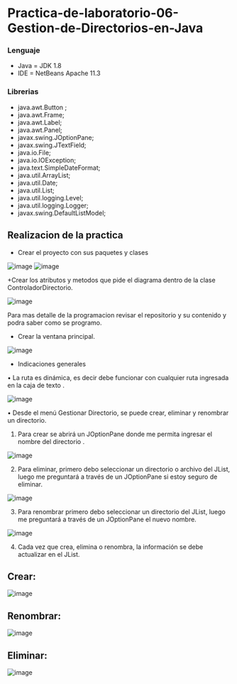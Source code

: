 # Practica-de-laboratorio-06-Gestion-de-Directorios-en-Java

### Lenguaje

+ Java = JDK 1.8
+ IDE = NetBeans Apache 11.3

### Librerias

+ java.awt.Button ;
+ java.awt.Frame;
+ java.awt.Label;
+ java.awt.Panel;
+ javax.swing.JOptionPane;
+ javax.swing.JTextField;
+ java.io.File;
+ java.io.IOException;
+ java.text.SimpleDateFormat;
+ java.util.ArrayList;
+ java.util.Date;
+ java.util.List;
+ java.util.logging.Level;
+ java.util.logging.Logger;
+ javax.swing.DefaultListModel;

## Realizacion de la practica

+ Crear el proyecto con sus paquetes y clases

![image](https://user-images.githubusercontent.com/65028395/86561314-f72f7880-bf25-11ea-8dc3-19d9a44b408e.png)
![image](https://user-images.githubusercontent.com/65028395/86561323-fdbdf000-bf25-11ea-94a3-c54affc2c3ee.png)

+Crear los atributos y metodos que pide el diagrama dentro de la clase ControladorDirectorio.

![image](https://user-images.githubusercontent.com/65028395/86561370-14fcdd80-bf26-11ea-823d-ec348a2a4783.png)

Para mas detalle de la programacion revisar el repositorio y su contenido y podra saber como se programo.

+ Crear la ventana principal.

![image](https://user-images.githubusercontent.com/65028395/86561410-2d6cf800-bf26-11ea-96da-f77eb05d8321.png)

+ Indicaciones generales 

•	La ruta es dinámica, es decir debe funcionar con cualquier ruta ingresada en la caja de texto .

![image](https://user-images.githubusercontent.com/65028395/86561451-483f6c80-bf26-11ea-8e89-f7e213c92015.png)

•	Desde el menú Gestionar Directorio, se puede crear, eliminar y renombrar un directorio. 

1.	Para crear se abrirá un JOptionPane donde me permita ingresar el nombre del directorio .

![image](https://user-images.githubusercontent.com/65028395/86561484-5e4d2d00-bf26-11ea-86ec-3c978dd34ce6.png)

2.	Para eliminar, primero debo seleccionar un directorio o archivo del JList, luego me preguntará a través de un JOptionPane si estoy seguro de eliminar. 

![image](https://user-images.githubusercontent.com/65028395/86561521-72912a00-bf26-11ea-9e53-be53e03b47ba.png)

3.	Para renombrar primero debo seleccionar un directorio del JList, luego me preguntará a través de un JOptionPane el nuevo nombre. 

![image](https://user-images.githubusercontent.com/65028395/86561548-80df4600-bf26-11ea-8ec5-d7d32ab5a65a.png)

4.	Cada vez que crea, elimina o renombra, la información se debe actualizar en el JList.

## Crear:

![image](https://user-images.githubusercontent.com/65028395/86561598-a2403200-bf26-11ea-9d09-d046ca720697.png)

## Renombrar:

![image](https://user-images.githubusercontent.com/65028395/86561607-a5d3b900-bf26-11ea-9537-d63018dd86fb.png)

## Eliminar:

![image](https://user-images.githubusercontent.com/65028395/86561613-ab310380-bf26-11ea-93d2-2ca1b3a65b71.png)


